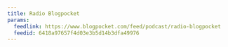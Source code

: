 ```yaml
---
title: Radio Blogpocket
params:
  feedlink: https://www.blogpocket.com/feed/podcast/radio-blogpocket
  feedid: 6418a97657f4d03e3b5d14b3dfa49976
---
```

